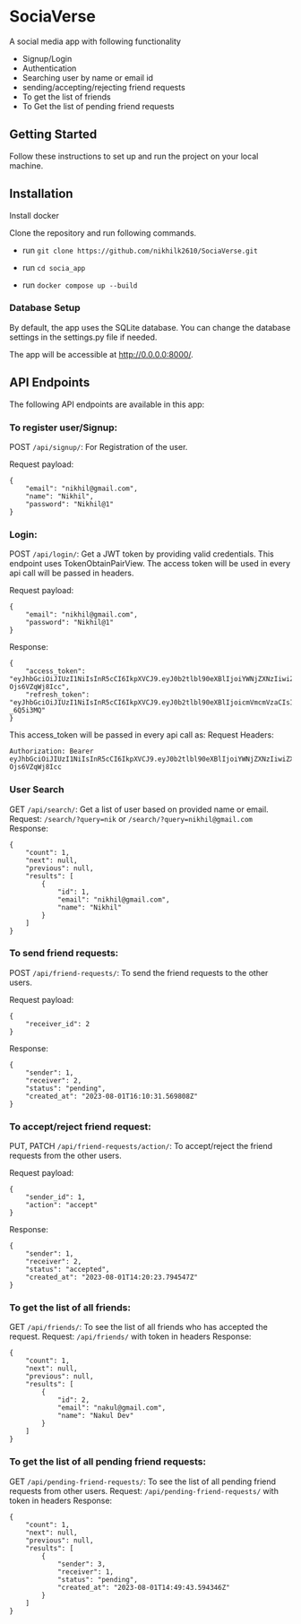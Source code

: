 # SociaVerse
A social media app with following functionality 
- Signup/Login
- Authentication
- Searching user by name or email id
- sending/accepting/rejecting friend requests
- To get the list of friends
- To Get the list of pending friend requests

## Getting Started
Follow these instructions to set up and run the project on your local machine.


## Installation
Install docker

Clone the repository and run following commands.

- run `git clone https://github.com/nikhilk2610/SociaVerse.git`

- run `cd socia_app`

- run `docker compose up --build`

### Database Setup
By default, the app uses the SQLite database. You can change the database settings in the settings.py file if needed.


The app will be accessible at http://0.0.0.0:8000/.

## API Endpoints
The following API endpoints are available in this app:

### To register user/Signup:
POST `/api/signup/`: For Registration of the user.

Request payload:
```
{
    "email": "nikhil@gmail.com",
    "name": "Nikhil",
    "password": "Nikhil@1"
}
```

### Login:
POST `/api/login/`: Get a JWT token by providing valid credentials. This endpoint uses TokenObtainPairView. The access token will be used in every api call will be passed in headers.

Request payload:
```
{
    "email": "nikhil@gmail.com",
    "password": "Nikhil@1"
}
```

Response:
```
{
    "access_token": "eyJhbGciOiJIUzI1NiIsInR5cCI6IkpXVCJ9.eyJ0b2tlbl90eXBlIjoiYWNjZXNzIiwiZXhwIjoxNjkxMjYxNjA3LCJpYXQiOjE2OTA5MDE2MDcsImp0aSI6ImQ0NGYwNjQwNmIwMDQzZDhiNWFhMzA2M2U3N2IzY2VhIiwidXNlcl9pZCI6NH0.1AzuX_TQOG3nyuOxX3EDaofLz_HgZ-Ojs6VZqWj8Icc",
    "refresh_token": "eyJhbGciOiJIUzI1NiIsInR5cCI6IkpXVCJ9.eyJ0b2tlbl90eXBlIjoicmVmcmVzaCIsImV4cCI6MTY5MDk4ODAwNywiaWF0IjoxNjkwOTAxNjA3LCJqdGkiOiI4MDdhMGRkNTQ5YTc0MTk5OTkyY2E4NDU2MDAxZDAwOSIsInVzZXJfaWQiOjR9.ZtUXLHKa7a6A8dMAJa2KdwW1CXEKOVzHt6-_6Q5i3MQ"
}
```

This access_token will be passed in every api call as:
Request Headers:
````
Authorization: Bearer eyJhbGciOiJIUzI1NiIsInR5cCI6IkpXVCJ9.eyJ0b2tlbl90eXBlIjoiYWNjZXNzIiwiZXhwIjoxNjkxMjYxNjA3LCJpYXQiOjE2OTA5MDE2MDcsImp0aSI6ImQ0NGYwNjQwNmIwMDQzZDhiNWFhMzA2M2U3N2IzY2VhIiwidXNlcl9pZCI6NH0.1AzuX_TQOG3nyuOxX3EDaofLz_HgZ-Ojs6VZqWj8Icc
````


### User Search
GET `/api/search/`: Get a list of user based on provided name or email.
Request: `/search/?query=nik` or `/search/?query=nikhil@gmail.com`
Response: 
```
{
    "count": 1,
    "next": null,
    "previous": null,
    "results": [
        {
            "id": 1,
            "email": "nikhil@gmail.com",
            "name": "Nikhil"
        }
    ]
}
```

### To send friend requests:
POST `/api/friend-requests/`: To send the friend requests to the other users.

Request payload:
```
{
    "receiver_id": 2
}
```
Response:
````
{
    "sender": 1,
    "receiver": 2,
    "status": "pending",
    "created_at": "2023-08-01T16:10:31.569808Z"
}
````

### To accept/reject friend request:
PUT, PATCH `/api/friend-requests/action/`: To accept/reject the friend requests from the other users.

Request payload:
```
{
    "sender_id": 1,
    "action": "accept"
}
```
Response:
````
{
    "sender": 1,
    "receiver": 2,
    "status": "accepted",
    "created_at": "2023-08-01T14:20:23.794547Z"
}
````

### To get the list of all friends:
GET `/api/friends/`: To see the list of all friends who has accepted the request.
Request: `/api/friends/` with token in headers
Response:
````
{
    "count": 1,
    "next": null,
    "previous": null,
    "results": [
        {
            "id": 2,
            "email": "nakul@gmail.com",
            "name": "Nakul Dev"
        }
    ]
}
````

### To get the list of all pending friend requests:
GET `/api/pending-friend-requests/`: To see the list of all pending friend requests from other users.
Request: `/api/pending-friend-requests/` with token in headers
Response:
````
{
    "count": 1,
    "next": null,
    "previous": null,
    "results": [
        {
            "sender": 3,
            "receiver": 1,
            "status": "pending",
            "created_at": "2023-08-01T14:49:43.594346Z"
        }
    ]
}
````
